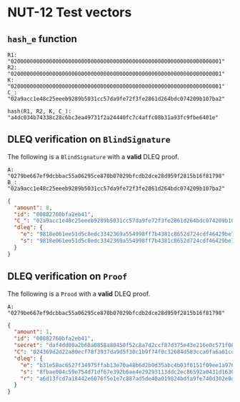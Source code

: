 # NUT-12 Test vectors

## `hash_e` function

```shell
R1: "020000000000000000000000000000000000000000000000000000000000000001"
R2: "020000000000000000000000000000000000000000000000000000000000000001"
K: "020000000000000000000000000000000000000000000000000000000000000001"
C_: "02a9acc1e48c25eeeb9289b5031cc57da9fe72f3fe2861d264bdc074209b107ba2"
```

```shell
hash(R1, R2, K, C_): "a4dc034b74338c28c6bc3ea49731f2a24440fc7c4affc08b31a93fc9fbe6401e"
```

## DLEQ verification on `BlindSignature`

The following is a `BlindSignature` with a **valid** DLEQ proof.

```shell
A: "0279be667ef9dcbbac55a06295ce870b07029bfcdb2dce28d959f2815b16f81798"
B_: "02a9acc1e48c25eeeb9289b5031cc57da9fe72f3fe2861d264bdc074209b107ba2"
```

```json
{
  "amount": 8,
  "id": "00882760bfa2eb41",
  "C_": "02a9acc1e48c25eeeb9289b5031cc57da9fe72f3fe2861d264bdc074209b107ba2",
  "dleq": {
    "e": "9818e061ee51d5c8edc3342369a554998ff7b4381c8652d724cdf46429be73d9",
    "s": "9818e061ee51d5c8edc3342369a554998ff7b4381c8652d724cdf46429be73da"
  }
}
```

## DLEQ verification on `Proof`

The following is a `Prood` with a **valid** DLEQ proof.

```shell
A: "0279be667ef9dcbbac55a06295ce870b07029bfcdb2dce28d959f2815b16f81798"
```

```json
{
  "amount": 1,
  "id": "00882760bfa2eb41",
  "secret": "daf4dd00a2b68a0858a80450f52c8a7d2ccf87d375e43e216e0c571f089f63e9",
  "C": "024369d2d22a80ecf78f3937da9d5f30c1b9f74f0c32684d583cca0fa6a61cdcfc",
  "dleq": {
    "e": "b31e58ac6527f34975ffab13e70a48b6d2b0d35abc4b03f0151f09ee1a9763d4",
    "s": "8fbae004c59e754d71df67e392b6ae4e29293113ddc2ec86592a0431d16306d8",
    "r": "a6d13fcd7a18442e6076f5e1e7c887ad5de40a019824bdfa9fe740d302e8d861"
  }
}
```
